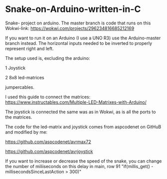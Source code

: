 # Snake-on-Arduino-written-in-C

Snake- project on arduino.
The master branch is code that runs on this Wokwi-link: https://wokwi.com/projects/296234816685212169

If you want to run it on an Arduino (I use a UNO R3) use the Arduino-master branch instead. 
The horizontal inputs needed to be inverted to properly represent right and left.


The setup used is, excluding the arduino:

1 Joystick

2 8x8 led-matrices

jumpercables.

I used this guide to connect the matrices: https://www.instructables.com/Multiple-LED-Matrixes-with-Arduino/

The joystick is connected the same was as in Wokwi, as is all the ports to the matrices. 

The code for the led-matrix and joystick comes from aspcodenet on GitHuB and modified by me:

https://github.com/aspcodenet/avrmax72

https://github.com/aspcodenet/avrjoystick

If you want to increase or decrease the speed of the snake, you can change the number of miliiseconds on this delay in main, row 91
"if(millis_get() - millisecondsSinceLastAction > 300)"
